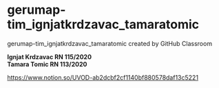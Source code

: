 # gerumap-tim_ignjatkrdzavac_tamaratomic
gerumap-tim_ignjatkrdzavac_tamaratomic created by GitHub Classroom


**Ignjat Krdzavac RN 115/2020**\
**Tamara Tomic RN 113/2020**

https://www.notion.so/UVOD-ab2dcbf2cf1140bf880578daf13c5221
